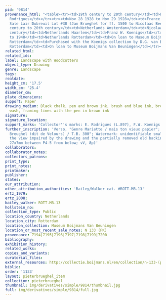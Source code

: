 ```yaml
---
pid: '9814'
provenance_html: "<table><tr><td>19th century to 20th century</td><td>France Paris</td><td>Eugène
  Rodrigues</td></tr><tr><td>Nov 28 1928 to Nov 29 1928</td><td>France Paris</td><td>His
  Sale Lair Dubreuil Lot #30 (Jan Brueghel for ff. 1500 to Nicolaas Beets)</td></tr><tr><td>19th
  century to 20th century</td><td>Netherlands Amsterdam</td><td>Nicolaas Beets (dealer)</td></tr><tr><td>20th
  century</td><td>Netherlands Haarlem</td><td>Franz W. Koenigs</td></tr><tr><td>1935
  to 1940</td><td>Netherlands Rotterdam</td><td>On loan to Museum Boijmans Van Beuningen</td></tr><tr><td></td><td>Netherlands
  Rotterdam</td><td>Purchased with the Koenigs collection by D.G. van Benuningen</td></tr><tr><td>1940</td><td>Netherlands
  Rotterdam</td><td>On loan to Museum Boijmans Van Beuningen</td></tr></table>"
related_html: 
related_ids: 
label: Landscape with Woodcutters
object_type: Drawing
genre: Landscape
tags: 
realdate: 
height_cm: '17.5'
width_cm: '25.4'
diameter_cm: 
plate_dimensions: 
support: Paper
drawing_medium: Black chalk, pen and brown ink, brush and blue ink, brown and blue
  wash, framing lines with the pen in brown ink
signature: 
signature_location: 
support_marks: 'Collector''s marks: E. Rodrigues (L.897), F.W. Koenigs (L.1023a)'
further_inscription: 'Verso, "Genre Mariette / mais ton vieux papier"; Verso, "Jean
  Breughel (dit de Velours) / T.B. 300"; Watermark: unidentifiable small watermark,
  the view impaired by the drawing and the partially removed old backing paper (c.
  27x7mm between P4-5 from below; vV, 8p)'
collaborators: 
collaborator_notes: 
collectors_patrons: 
print_type: 
print_notes: 
printmaker: 
publisher: 
states: 
our_attribution: 
other_attribution_authorities: 'Bailey/Walker cat. #ROTT.MB.13'
ertz_1979: 
ertz_2008: 
bailey_walker: ROTT.MB.13
hollstein_no: 
collection_type: Public
location_country: Netherlands
location_city: Rotterdam
location_collection: Museum Boijmans Van Beuningen
location_or_most_recent_sale_notes: N 133 (PK)
provenance: 7194|7195|7196|7197|7198|7199|7200
bibliography: 
exhibition_history: 
related_works: 
copies_and_variants: 
curatorial_files: 
external_resources: http://collectie.boijmans.nl/en/collection/n-133-(pk)
biblio: 
order: '1133'
layout: pieterbrueghel_item
collection: pieterbrueghel
thumbnail: img/derivatives/simple/9814/thumbnail.jpg
full: img/derivatives/simple/9814/full.jpg
---
```

